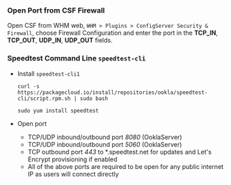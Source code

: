 ### Open Port from CSF Firewall

Open CSF from WHM web, `WHM > Plugins > ConfigServer Security & Firewall`, choose Firewall Configuration and enter the port in the **TCP_IN**, **TCP_OUT**, **UDP_IN**, **UDP_OUT** fields.

### Speedtest Command Line `speedtest-cli`

- Install `speedtest-cli1`

  ```
  curl -s https://packagecloud.io/install/repositories/ookla/speedtest-cli/script.rpm.sh | sudo bash
  ```
  
  ```
  sudo yum install speedtest
  ```
  
- Open port

  - TCP/UDP inbound/outbound port *8080* (OoklaServer)
  - TCP/UDP inbound/outbound port *5060* (OoklaServer)
  - TCP outbound port *443* to *.speedtest.net for updates and Let's Encrypt provisioning if enabled
  - All of the above ports are required to be open for any public internet IP as users will connect directly
 
